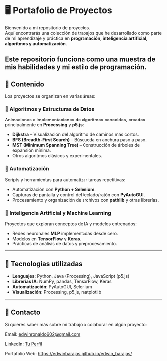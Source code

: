 # 🖥️ Portafolio de Proyectos

Bienvenido a mi repositorio de proyectos.  
Aquí encontrarás una colección de trabajos que he desarrollado como parte de mi aprendizaje y práctica en **programación, inteligencia artificial, algoritmos y automatización**.

Este repositorio funciona como una muestra de mis habilidades y mi estilo de programación.
---

## 📂 Contenido

Los proyectos se organizan en varias áreas:

### 🔹 Algoritmos y Estructuras de Datos
Animaciones e implementaciones de algoritmos conocidos, creados principalmente en **Processing** y **p5.js**:
- **Dijkstra** – Visualización del algoritmo de caminos más cortos.
- **BFS (Breadth-First Search)** – Búsqueda en anchura paso a paso.
- **MST (Minimum Spanning Tree)** – Construcción de árboles de expansión mínima.
- Otros algoritmos clásicos y experimentales.

### 🔹 Automatización
Scripts y herramientas para automatizar tareas repetitivas:
- Automatización con **Python + Selenium**.
- Capturas de pantalla y control del teclado/ratón con **PyAutoGUI**.
- Procesamiento y organización de archivos con **pathlib** y otras librerías.

### 🔹 Inteligencia Artificial y Machine Learning
Proyectos que exploran conceptos de IA y modelos entrenados:
- Redes neuronales **MLP** implementadas desde cero.
- Modelos en **TensorFlow** y **Keras**.
- Prácticas de análisis de datos y preprocesamiento.

---

## 🚀 Tecnologías utilizadas
- **Lenguajes**: Python, Java (Processing), JavaScript (p5.js)
- **Librerías IA**: NumPy, pandas, TensorFlow, Keras
- **Automatización**: PyAutoGUI, Selenium
- **Visualización**: Processing, p5.js, matplotlib

---

## 📩 Contacto

Si quieres saber más sobre mi trabajo o colaborar en algún proyecto:

Email: edwinronaldo602@gmail.com

LinkedIn: [Tu Perfil](https://www.linkedin.com/in/edwin-barajas/)

Portafolio Web: https://edwinbarajas.github.io/edwin_barajas/

